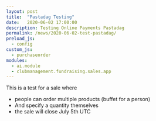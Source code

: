 ```yaml
---
layout: post
title:  "Pastadag Testing"
date:   2020-06-02 17:00:00
description: Testing Online Payments Pastadag
permalink: /news/2020-06-02-test-pastadag/
preload_js:
  - config
custom_js:
  - purchaseorder
modules:
  - ai.module
  - clubmanagement.fundraising.sales.app
---
```


This is a test for a sale where
- people can order multiple products (buffet for a person)
- And specify a quantity themselves
- the sale will close July 5th UTC

<clubmgmt-purchase-order-wizard sale-id="688b702f-7404-4b71-9ff2-e34ad1b586b4"></clubmgmt-purchase-order-wizard>

<div data-saleid="688b702f-7404-4b71-9ff2-e34ad1b586b4"  data-title="Plaats je bestelling" data-buttontext="Bestellen"  data-nexttext="Nog een bestelling plaatsen" data-optional="email"></div>
